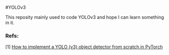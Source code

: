 #YOLOv3

This reposity mainly used to code YOLOv3 and hope I can learn something in it.

### Refs:
[1] [How to implement a YOLO (v3) object detector from scratch in PyTorch](https://blog.paperspace.com/how-to-implement-a-yolo-object-detector-in-pytorch/)

